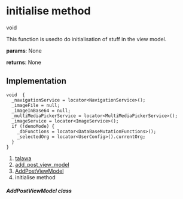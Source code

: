 
<div>

# initialise method

</div>


void 



This function is usedto do initialisation of stuff in the view model.

**params**: None

**returns**: None



## Implementation

``` language-dart
void  {
  _navigationService = locator<NavigationService>();
  _imageFile = null;
  _imageInBase64 = null;
  _multiMediaPickerService = locator<MultiMediaPickerService>();
  _imageService = locator<ImageService>();
  if (!demoMode) {
    _dbFunctions = locator<DataBaseMutationFunctions>();
    _selectedOrg = locator<UserConfig>().currentOrg;
  }
}
```







1.  [talawa](../../index.html)
2.  [add_post_view_model](../../view_model_after_auth_view_models_add_post_view_models_add_post_view_model/)
3.  [AddPostViewModel](../../view_model_after_auth_view_models_add_post_view_models_add_post_view_model/AddPostViewModel-class.html)
4.  initialise method

##### AddPostViewModel class








